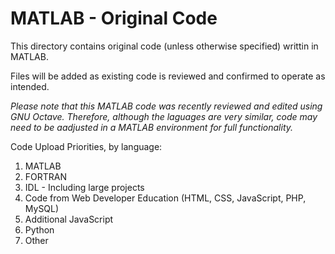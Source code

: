 # MATLAB - Original Code

This directory contains original code (unless otherwise specified) writtin in MATLAB.

Files will be added as existing code is reviewed and confirmed to operate as intended.

*Please note that this MATLAB code was recently reviewed and edited using GNU Octave.  Therefore, although the laguages are very similar, code may need to be aadjusted in a MATLAB environment for full functionality.*

Code Upload Priorities, by language:

1.  MATLAB
2.  FORTRAN
3.  IDL - Including large projects
4.  Code from Web Developer Education (HTML, CSS, JavaScript, PHP, MySQL)
5.  Additional JavaScript
6.  Python
7.  Other
